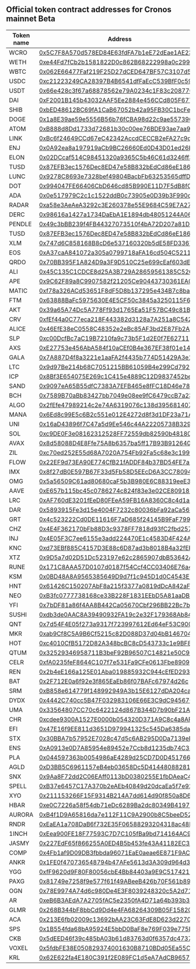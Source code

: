 ## Official token contract addresses for Cronos mainnet Beta

| Token name | Address                                                                                                                               | Decimal |
| ---------- | ------------------------------------------------------------------------------------------------------------------------------------- | ------- |
| WCRO       | [0x5C7F8A570d578ED84E63fdFA7b1eE72dEae1AE23](https://cronoscan.com/tokens/0x5C7F8A570d578ED84E63fdFA7b1eE72dEae1AE23/token-transfers) | 18      |
| WETH       | [0xe44Fd7fCb2b1581822D0c862B68222998a0c299a](https://cronoscan.com/tokens/0xe44Fd7fCb2b1581822D0c862B68222998a0c299a/token-transfers) | 18      |
| WBTC       | [0x062E66477Faf219F25D27dCED647BF57C3107d52](https://cronoscan.com/tokens/0x062E66477Faf219F25D27dCED647BF57C3107d52/token-transfers) | 8       |
| USDC       | [0xc21223249CA28397B4B6541dfFaEcC539BfF0c59](https://cronoscan.com/tokens/0xc21223249CA28397B4B6541dfFaEcC539BfF0c59/token-transfers) | 6       |
| USDT       | [0x66e428c3f67a68878562e79A0234c1F83c208770](https://cronoscan.com/tokens/0x66e428c3f67a68878562e79A0234c1F83c208770/token-transfers) | 6       |
| DAI        | [0xF2001B145b43032AAF5Ee2884e456CCd805F677D](https://cronoscan.com/tokens/0xF2001B145b43032AAF5Ee2884e456CCd805F677D/token-transfers) | 18      |
| SHIB       | [0xbED48612BC69fA1CaB67052b42a95FB30C1bcFee](https://cronoscan.com/tokens/0xbED48612BC69fA1CaB67052b42a95FB30C1bcFee/token-transfers) | 18      |
| DOGE       | [0x1a8E39ae59e5556B56b76fCBA98d22c9ae557396](https://cronoscan.com/tokens/0x1a8E39ae59e5556B56b76fCBA98d22c9ae557396/token-transfers) | 8       |
| ATOM       | [0xB888d8Dd1733d72681b30c00ee76BDE93ae7aa93](https://cronoscan.com/address/0xB888d8Dd1733d72681b30c00ee76BDE93ae7aa93/transactions)   | 6       |
| LINK       | [0xBc6f24649CCd67eC42342AccdCECCB2eFA27c9d9](https://cronoscan.com/address/0xBc6f24649CCd67eC42342AccdCECCB2eFA27c9d9/transactions)   | 18      |
| ENJ        | [0x0A92ea8a197919aCb9BC26660Ed0D43D01ed26b7](https://cronoscan.com/address/0x0A92ea8a197919aCb9BC26660Ed0D43D01ed26b7/transactions)   | 18      |
| ELON       | [0x02DCcaf514C98451320a9365C5b46C61d3246ff3](https://cronoscan.com/address/0x02DCcaf514C98451320a9365C5b46C61d3246ff3/transactions)   | 18      |
| TUSD       | [0x87EFB3ec1576Dec8ED47e58B832bEdCd86eE186e](https://cronoscan.com/address/0x87EFB3ec1576Dec8ED47e58B832bEdCd86eE186e/transactions)   | 18      |
| LUNC       | [0x9278C8693e7328bef49804BacbFb63253565dffD](https://cronoscan.com/address/0x9278C8693e7328bef49804BacbFb63253565dffD/transactions)   | 6       |
| DOT        | [0x994047FE66406CbD646cd85B990E11D7F5dB8fC7](https://cronoscan.com/address/0x994047FE66406CbD646cd85B990E11D7F5dB8fC7/transactions)   | 10      |
| ADA        | [0x0e517979C2c1c1522ddB0c73905e0D39b3F990c0](https://cronoscan.com/address/0x0e517979C2c1c1522ddB0c73905e0D39b3F990c0/transactions)   | 6       |
| RADAR      | [0xa58e3AeAeA3292c3E260378e55E9684C59E7A27a](https://cronoscan.com/address/0xa58e3AeAeA3292c3E260378e55E9684C59E7A27a/transactions)   | 18      |
| DERC       | [0x98616a1427a1734DaEbA1E1894db48051244A065](https://cronoscan.com/address/0x98616a1427a1734DaEbA1E1894db48051244A065/transactions)   | 18      |
| PENDLE     | [0x49c3bBB239f4FB44327073510f4bA72D207a81D6](https://cronoscan.com/address/0x49c3bBB239f4FB44327073510f4bA72D207a81D6/transactions)   | 18      |
| TUSD       | [0x87EFB3ec1576Dec8ED47e58B832bEdCd86eE186e](https://cronoscan.com/address/0x87EFB3ec1576Dec8ED47e58B832bEdCd86eE186e/transactions)   | 18      |
| XLM        | [0x747d6C858168B8cD6e537160320b5dE58FD3367C](https://cronoscan.com/address/0x747d6C858168B8cD6e537160320b5dE58FD3367C/transactions)   | 7       |
| EOS        | [0xA37caA841072a305a0799718aFA16cd504C52118](https://cronoscan.com/address/0xA37caA841072a305a0799718aFA16cd504C52118/transactions)   | 4       |
| QRDO       | [0x70BB395F1A824D9a3F9D510C25e699cEaf603dEc](https://cronoscan.com/address/0x70BB395F1A824D9a3F9D510C25e699cEaf603dEc/transactions)   | 8       |
| ALI        | [0x45C135C1CDCE8d25A3B729A28659561385C52671](https://cronoscan.com/address/0x45C135C1CDCE8d25A3B729A28659561385C52671/transactions)   | 18      |
| APE        | [0x9C62F89a8C9907582f21205Ce90443730361EA05](https://cronoscan.com/address/0x9C62F89a8C9907582f21205Ce90443730361EA05/transactions)   | 18      |
| MATIC      | [0xf78a326ACd53651F8dF5D8b137295e434B7c8ba5](https://cronoscan.com/address/0xf78a326ACd53651F8dF5D8b137295e434B7c8ba5/transactions)   | 18      |
| FTM        | [0x63888BaFc5975630E4E5CF50c3845a3250115F64](https://cronoscan.com/address/0x63888BaFc5975630E4E5CF50c3845a3250115F64/transactions)   | 18      |
| AKT        | [0x39a65A74Dc5A778Ff93d1765Ea51F57BC49c81B3](https://cronoscan.com/address/0x39a65A74Dc5A778Ff93d1765Ea51F57BC49c81B3/transactions)   | 6       |
| CRV        | [0xfEf44a0C77eca218F443382d3128a7A251a8C542](https://cronoscan.com/address/0xfEf44a0C77eca218F443382d3128a7A251a8C542/transactions)   | 18      |
| ALICE      | [0x46EfE38eC0558C48352e2eBc85AF3bd2E87Fb2A1](https://cronoscan.com/address/0x46EfE38eC0558C48352e2eBc85AF3bd2E87Fb2A1/transactions)   | 6       |
| SLP        | [0xc00DcfBc7aC19B7210fa9c73b5F1d2E0f7E62711](https://cronoscan.com/address/0xc00DcfBc7aC19B7210fa9c73b5F1d2E0f7E62711/transactions)   | 0       |
| AXS        | [0xE27753e456AbA584f10aCEf0B4e367EF38f01e14](https://cronoscan.com/address/0xE27753e456AbA584f10aCEf0B4e367EF38f01e14/transactions)   | 18      |
| GALA       | [0x7A887D4f8a3221e1aaFA2f4435b774D51429A3e1](https://cronoscan.com/address/0x7A887D4f8a3221e1aaFA2f4435b774D51429A3e1/transactions)   | 8       |
| LTC        | [0x9d97Be214b68C7051215BB61059B4e299Cd792c3](https://cronoscan.com/address/0x9d97Be214b68C7051215BB61059B4e299Cd792c3/transactions)   | 8       |
| ICP        | [0x8Bf3E654075E269c1C415e4889C12D9837452be0](https://cronoscan.com/address/0x8Bf3E654075E269c1C415e4889C12D9837452be0/transactions)   | 8       |
| SAND       | [0x9097eA65B55dfC7383A7EFB465e8fFC18D46e784](https://cronoscan.com/address/0x9097eA65B55dfC7383A7EFB465e8fFC18D46e784/transactions)   | 18      |
| BCH        | [0x7589B70aBb83427bb7049e08ee9fC6479ccB7a23](https://cronoscan.com/address/0x7589B70aBb83427bb7049e08ee9fC6479ccB7a23/transactions)   | 8       |
| ALGO       | [0x2fEfe47989214c2e74A6319076c138d395681407](https://cronoscan.com/address/0x2fEfe47989214c2e74A6319076c138d395681407/transactions)   | 6       |
| MANA       | [0x6Ed8c99E5c6B2c551e012E4272d8f3d1DF23a71A](https://cronoscan.com/address/0x6Ed8c99E5c6B2c551e012E4272d8f3d1DF23a71A/transactions)   | 18      |
| UNI        | [0x16aD43896f7C47a5d9Ee546c44A22205738B329c](https://cronoscan.com/address/0x16aD43896f7C47a5d9Ee546c44A22205738B329c/transactions)   | 18      |
| SOL        | [0xc9DE0F3e08162312528FF72559db82590b481800](https://cronoscan.com/address/0xc9DE0F3e08162312528FF72559db82590b481800/transactions)   | 9       |
| AVAX       | [0x8d58088D4E8Ffe75A8b6357ba5ff17B93B912640](https://cronoscan.com/address/0x8d58088D4E8Ffe75A8b6357ba5ff17B93B912640/transactions)   | 9       |
| ZIL        | [0xc70ed252E55d68A7020A754Fb92Fa5c68e3c199f](https://cronoscan.com/address/0xc70ed252E55d68A7020A754Fb92Fa5c68e3c199f/transactions)   | 12      |
| FLOW       | [0x22EF9d73EA90E774CfB21fADDF84b37BD54FE7a6](https://cronoscan.com/address/0x22EF9d73EA90E774CfB21fADDF84b37BD54FE7a6/transactions)   | 8       |
| IMX        | [0x8f27dB0E597B67F33d5Fb58D5EEcD6A3CC780942](https://cronoscan.com/address/0x8f27dB0E597B67F33d5Fb58D5EEcD6A3CC780942/transactions)   | 18      |
| OMG        | [0x5a56509C61ad80680caF5b3B980E6C88319eeE33](https://cronoscan.com/address/0x5a56509C61ad80680caF5b3B980E6C88319eeE33/transactions)   | 18      |
| AAVE       | [0xE657b115bc45c0786274c824f83e3e02CE809185](https://cronoscan.com/address/0xE657b115bc45c0786274c824f83e3e02CE809185/transactions)   | 18      |
| LRC        | [0xAF760dE3201fEeD80FEeA59FB16A8360C8c4d1a2](https://cronoscan.com/address/0xAF760dE3201fEeD80FEeA59FB16A8360C8c4d1a2/transactions)   | 18      |
| DAR        | [0x5893915Fe3d15e4004F7232c80036bFa92aCa564](https://cronoscan.com/address/0x5893915Fe3d15e4004F7232c80036bFa92aCa564/transactions)   | 6       |
| GRT        | [0x4c523222Cd0DE11616F7aD685f24145B9FaF7996](https://cronoscan.com/address/0x4c523222Cd0DE11616F7aD685f24145B9FaF7996/transactions)   | 18      |
| CHZ        | [0x4E4F362170bFb88D3c9378FF7818d93fC2fbd257](https://cronoscan.com/address/0x4E4F362170bFb88D3c9378FF7818d93fC2fbd257/transactions)   | 18      |
| INJ        | [0x4E05F3C7ee6155e3add224470E1c4583D4F424A3](https://cronoscan.com/address/0x4E05F3C7ee6155e3add224470E1c4583D4F424A3/transactions)   | 18      |
| KNC        | [0xd73EBf885C4157D3E88c6D87ad3b8018B4a32fEF](https://cronoscan.com/address/0xd73EBf885C4157D3E88c6D87ad3b8018B4a32fEF/transactions)   | 18      |
| XTZ        | [0x9D5a7d02D51Dc523197e62c2865907dbB53642Af](https://cronoscan.com/address/0x9D5a7d02D51Dc523197e62c2865907dbB53642Af/transactions)   | 6       |
| RUNE       | [0x171C8AAA57D0107d0187f54Ccf4CC03406E76a4E](https://cronoscan.com/address/0x171C8AAA57D0107d0187f54Ccf4CC03406E76a4E/transactions)   | 8       |
| KSM        | [0x0BD48A8A9565385649D9d7f1c945D1d0C4543E26](https://cronoscan.com/address/0x0BD48A8A9565385649D9d7f1c945D1d0C4543E26/transactions)   | 12      |
| HNT        | [0x61426C150207AbF8a215f3377a0819dDcA842aF3](https://cronoscan.com/address/0x61426C150207AbF8a215f3377a0819dDcA842aF3/transactions)   | 8       |
| NEO        | [0xB3fc0777738168ce33B228F1831EEbD5A81aaDB3](https://cronoscan.com/address/0xB3fc0777738168ce33B228F1831EEbD5A81aaDB3/transactions)   | 0       |
| YFI        | [0x7bDF81a86f4AA8B442Ca05670Cbf296BB22Bc7bB](https://cronoscan.com/address/0x7bDF81a86f4AA8B442Ca05670Cbf296BB22Bc7bB/transactions)   | 18      |
| SUSHI      | [0xdb3de0AAC8A39490932FA19c2e32F179368Ab840](https://cronoscan.com/address/0xdb3de0AAC8A39490932FA19c2e32F179368Ab840/transactions)   | 18      |
| QNT        | [0x7d54F4E05f273a9317f723997612Ed64eF53C900](https://cronoscan.com/address/0x7d54F4E05f273a9317f723997612Ed64eF53C900/transactions)   | 18      |
| MKR        | [0xab9Cf8C5A9B6Cf5215c82D088D37d04bB146704A](https://cronoscan.com/address/0xab9Cf8C5A9B6Cf5215c82D088D37d04bB146704A/transactions)   | 18      |
| HOT        | [0xc4010CfB5172D82A348bcBC8cD543733c1e9BF89](https://cronoscan.com/address/0xc4010CfB5172D82A348bcBC8cD543733c1e9BF89/transactions)   | 18      |
| QTUM       | [0x32529346958711B3beF92B96507C14821e50C9c8](https://cronoscan.com/address/0x32529346958711B3beF92B96507C14821e50C9c8/transactions)   | 8       |
| CELR       | [0xfA0235feF8644C107f7e531Fa9CFe0613Fbe8909](https://cronoscan.com/address/0xfA0235feF8644C107f7e531Fa9CFe0613Fbe8909/transactions)   | 18      |
| REN        | [0x2b4eE166a125E01Aba019885932C944cEfED2932](https://cronoscan.com/address/0x2b4eE166a125E01Aba019885932C944cEfED2932/transactions)   | 18      |
| BAT        | [0x2F712E0a6f92e3f865EaEb86f07BAFc67974d26c](https://cronoscan.com/address/0x2F712E0a6f92e3f865EaEb86f07BAFc67974d26c/transactions)   | 18      |
| SRM        | [0xB858e614779f148992949A3b15E6127dDA204ca4](https://cronoscan.com/address/0xB858e614779f148992949A3b15E6127dDA204ca4/transactions)   | 6       |
| DYDX       | [0x4442C740cc5B47F032983106E66E3C9dC945676C](https://cronoscan.com/address/0x4442C740cc5B47F032983106E66E3C9dC945676C/transactions)   | 18      |
| UMA        | [0x33564807CC70c6422124d867B344D7b90bF21A76](https://cronoscan.com/address/0x33564807CC70c6422124d867B344D7b90bF21A76/transactions)   | 18      |
| CHR        | [0xcdee9300A1527E0000b054320D371A9C8c4a8AF6](https://cronoscan.com/address/0xcdee9300A1527E0000b054320D371A9C8c4a8AF6/transactions)   | 6      |
| EFI        | [0x47E16f9EE811d3651D979941325c545Da6385daF](https://cronoscan.com/address/0x47E16f9EE811d3651D979941325c545Da6385daF/transactions)   | 18      |
| STX        | [0x30BBA7b57952E7028c47d5c6AB295D0Da7139eF9](https://cronoscan.com/address/0x30BBA7b57952E7028c47d5c6AB295D0Da7139eF9/transactions)   | 6      |
| ENS        | [0xA0913e0D7A85954e89452e7Ccb8d1235db74C330](https://cronoscan.com/address/0xA0913e0D7A85954e89452e7Ccb8d1235db74C330/transactions)   | 18      |
| PLA        | [0x044597363b0054986aE4289d25CD7D0D451766Fc](https://cronoscan.com/address/0x044597363b0054986aE4289d25CD7D0D451766Fc/transactions)   | 18      |
| AGLD       | [0xD3BB5C6961157eB4eb03658Dc5D4144808828168](https://cronoscan.com/address/0xD3BB5C6961157eB4eb03658Dc5D4144808828168/transactions)   | 18      |
| SNX        | [0x9Aa8F72dd2C06EAff0113bD0380255E1fbDAeaC4](https://cronoscan.com/address/0x9Aa8F72dd2C06EAff0113bD0380255E1fbDAeaC4/transactions)   | 18      |
| SPELL      | [0xB37e6457C17A370b2eAEb40849d20dcaEa5f7e92](https://cronoscan.com/address/0xB37e6457C17A370b2eAEb40849d20dcaEa5f7e92/transactions)   | 18      |
| XYO        | [0x211153266F15F9314B214A7dd614d90f850a8D6a](https://cronoscan.com/address/0x211153266F15F9314B214A7dd614d90f850a8D6a/transactions)   | 18      |
| HBAR       | [0xe0C7226a58f54db71eDc6289Ba2dc80349B41974](https://cronoscan.com/address/0xe0C7226a58f54db71eDc6289Ba2dc80349B41974/transactions)   | 8      |
| AURORA     | [0xB4f1D9A65816da7e112F11C9A2900b8C5beeD525](https://cronoscan.com/address/0xB4f1D9A65816da7e112F11C9A2900b8C5beeD525/transactions)   | 18      |
| RNDR       | [0xEaEA1a708DaB6f732E35F06588293204318ac48F](https://cronoscan.com/address/0xEaEA1a708DaB6f732E35F06588293204318ac48F/transactions)   | 18      |
| 1INCH      | [0xEea900FE18F77593C7D7C105fBa9bd714164AC95](https://cronoscan.com/address/0xEea900FE18F77593C7D7C105fBa9bd714164AC95/transactions)   | 18      |
| JASMY      | [0x227EdF65f866255A0ED4B5b453fe43A41182EC3A](https://cronoscan.com/address/0x227EdF65f866255A0ED4B5b453fe43A41182EC3A/transactions)   | 18      |
| COMP       | [0x4Fb1af9D09DB3fbbda96071EaE0aeae6E871F9AC](https://cronoscan.com/address/0x4Fb1af9D09DB3fbbda96071EaE0aeae6E871F9AC/transactions)   | 18      |
| ANKR       | [0x1FE0f470736548794b47AFe5613d3A309d964d3c](https://cronoscan.com/address/0x1FE0f470736548794b47AFe5613d3A309d964d3c/transactions)   | 18      |
| YGG        | [0xfF9620d9F80F80056cbE4Bb84403a9E9C5174213](https://cronoscan.com/address/0xfF9620d9F80F80056cbE4Bb84403a9E9C5174213/transactions)   | 18      |
| PAXG       | [0x81749e7258f9e577f61f49ABeeB426b70F561b89](https://cronoscan.com/address/0x81749e7258f9e577f61f49ABeeB426b70F561b89/transactions)   | 18      |
| OGN        | [0x78E9974A74d6c980De4E3F8039248320c5A2d714](https://cronoscan.com/address/0x78E9974A74d6c980De4E3F8039248320c5A2d714/transactions)   | 18      |
| AR         | [0xeB6B3AEdA7A2705fAC5e2350fA4D71a64b393b37](https://cronoscan.com/address/0xeB6B3AEdA7A2705fAC5e2350fA4D71a64b393b37/transactions)   | 12      |
| GLMR       | [0x268B344bF8bbCd9Dd4e4FA68264309B05F15820a](https://cronoscan.com/address/0x268B344bF8bbCd9Dd4e4FA68264309B05F15820a/transactions)   | 18      |
| ACA        | [0x213E6fb02009c13692bAA23C63FdE8D623d22705](https://cronoscan.com/address/0x213E6fb02009c13692bAA23C63FdE8D623d22705/transactions)   | 12      |
| SPS        | [0x1B554fda68bA95924E5bbD0BaF8e769F039e775B](https://cronoscan.com/address/0x1B554fda68bA95924E5bbD0BaF8e769F039e775B/transactions)   | 18      |
| CKB        | [0x5dEED46f39c485bA03b61d83763d0f6357dc4737](https://cronoscan.com/address/0x5dEED46f39c485bA03b61d83763d0f6357dc4737/transactions)   |   8      |
| VOXEL      | [0x5fdbFE38E050829374001630B8710BDd05Ea55C0](https://cronoscan.com/address/0x5fdbFE38E050829374001630B8710BDd05Ea55C0/transactions)   | 18      |
| KRL        | [0x62E622fa4E180C391f2E089FC1d5eA7AdCB96575](https://cronoscan.com/address/0x62E622fa4E180C391f2E089FC1d5eA7AdCB96575/transactions)   | 18      |

